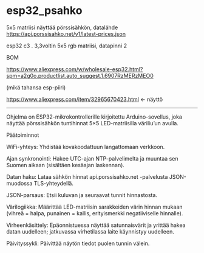 # esp32_psahko

5x5 matriisi näyttää pörssisähkön, datalähde https://api.porssisahko.net/v1/latest-prices.json


esp32 c3 . 3,3voltin 5x5 rgb matriisi, datapinni 2

BOM

https://www.aliexpress.com/w/wholesale-esp32.html?spm=a2g0o.productlist.auto_suggest.1.6907RzMERzMEO0

(mikä tahansa esp-piiri)

https://www.aliexpress.com/item/32965670423.html <- näyttö

---
Ohjelma on ESP32-mikrokontrollerille kirjoitettu Arduino-sovellus, joka näyttää pörssisähkön tuntihinnat 5×5 LED-matriisilla väriliu’un avulla.

Päätoiminnot

WiFi-yhteys: Yhdistää kovakoodattuun langattomaan verkkoon.

Ajan synkronointi: Hakee UTC-ajan NTP-palvelimelta ja muuntaa sen Suomen aikaan (sisältäen kesäajan laskennan).

Datan haku: Lataa sähkön hinnat api.porssisahko.net -palvelusta JSON-muodossa TLS-yhteydellä.

JSON-parsaus: Etsii kuluvan ja seuraavat tunnit hinnastosta.

Värilogiikka: Määrittää LED-matriisin sarakkeiden värin hinnan mukaan (vihreä = halpa, punainen = kallis, erityismerkki negatiiviselle hinnalle).

Virheenkäsittely: Epäonnistuessa näyttää satunnaisvärit ja yrittää hakea datan uudelleen; jatkuvassa virhetilassa laite käynnistyy uudelleen.

Päivityssykli: Päivittää näytön tiedot puolen tunnin välein.
